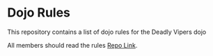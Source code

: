 Dojo Rules
==========

This repository contains a list of dojo rules for the Deadly Vipers dojo

All members should read the rules
[Repo Link]("https://github.com/deadlyvipers").
